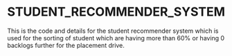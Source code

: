 # STUDENT_RECOMMENDER_SYSTEM 
This is the code and details for the student recommender system which is used for the sorting of student which are having more than 60% or having 0 backlogs further for the placement drive.
